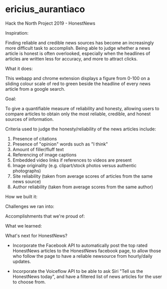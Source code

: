 # ericius_aurantiaco

Hack the North Project 2019 - HonestNews

Inspiration:

Finding reliable and credible news sources has become an increasingly more difficult task to accomplish. Being able to judge whether a news article is honest is often overlooked, especially when the headlines of articles are written less for accuracy, and more to attract clicks. 

What it does:

This webapp and chrome extension displays a figure from 0-100 on a sliding colour scale of red to green beside the headline of every news article from a google search.

Goal:

To give a quantifiable measure of reliability and honesty, allowing users to compare articles to obtain only the most reliable, credible, and honest sources of information. 

Criteria used to judge the honesty/reliability of the news articles include:

1. Presence of citations
2. Presence of "opinion" words such as "I think"
3. Amount of filler/fluff text
4. Referencing of image captions
5. Embedded video links if references to videos are present
6. Image originality (e.g. clipart/stock photos versus authentic photographs)
5. Site reliability (taken from average scores of articles from the same news source) 
6. Author reliability (taken from average scores from the same author) 


How we built it:


Challenges we ran into:


Accomplishments that we're proud of:


What we learned:


What's next for HonestNews?

- Incorporate the Facebook API to automatically post the top rated HonestNews articles to the HonestNews facebook page, to allow those who follow the page to have a reliable newsource from hourly/daily updates.

- Incorporate the Voiceflow API to be able to ask Siri "Tell us the HonestNews today", and have a filtered list of news articles for the user to choose from.
